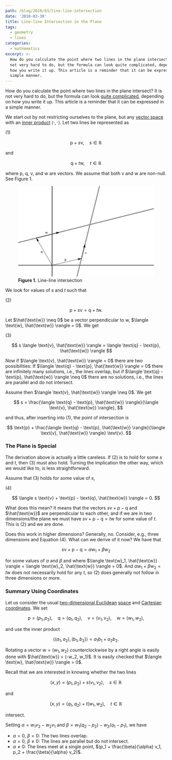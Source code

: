 ```yaml
---
path: /blog/2010/03/line-line-intersection
date: '2010-03-30'
title: Line-line Intersection in the Plane
tags:
  - geometry
  - lines
categories:
  - mathematics
excerpt: >-
  How do you calculate the point where two lines in the plane intersect? It is
  not very hard to do, but the formula can look quite complicated, depending on
  how you write it up. This article is a reminder that it can be expressed in a
  simple manner.
---
```

How do you calculate the point where two lines in the plane intersect? It is not very hard to do, but the formula can look [quite complicated](http://en.wikipedia.org/w/index.php?title=Line-line_intersection&oldid=330824670), depending on how you write it up. This article is a reminder that it can be expressed in a simple manner.

We start out by not restricting ourselves to the plane, but any [vector space](http://en.wikipedia.org/wiki/Vector_space) with an [inner product](http://en.wikipedia.org/wiki/Inner_product) $\langle \cdot, \cdot \rangle$. Let two lines be represented as

<div class="pull-right">(1)</div>

$$
\text{p} + s \text{v}, \quad s \in \mathbb{R}
$$

and

$$
\text{q} + t \text{w}, \quad t \in \mathbb{R}
$$

where $\text{p}$, $\text{q}$, $\text{v}$, and $\text{w}$ are vectors. We assume that both $\text{v}$ and $\text{w}$ are non-null. See Figure&nbsp;1.

<figure>
  <img src="/media/lines.svg" class="img-responsive" alt="Line-line intersection">
  <figcaption><strong>Figure 1.</strong> Line-line intersection</figcaption>
</figure>

We look for values of $s$ and $t$ such that

<div class="pull-right">(2)</div>

$$
\text{p} + s \text{v} = \text{q} + t \text{w}.
$$

Let $\hat{\text{w}} \neq 0$ be a vector perpendicular to $\text{w}$, $\langle \text{w}, \hat{\text{w}} \rangle = 0$. We get

<div class="pull-right">(3)</div>

$$
s \langle \text{v}, \hat{\text{w}} \rangle = \langle \text{q} - \text{p}, \hat{\text{w}} \rangle
$$

Now if $\langle \text{v}, \hat{\text{w}} \rangle = 0$ there are two possibilities: If $\langle \text{q} - \text{p}, \hat{\text{w}} \rangle = 0$ there are infinitely many solutions, i.e., the lines overlap, but if $\langle \text{q} - \text{p}, \hat{\text{w}} \rangle \neq 0$ there are no solutions, i.e., the lines are parallel and do not intersect.

Assume then $\langle \text{v}, \hat{\text{w}} \rangle \neq 0$. We get

$$
s = \frac{\langle \text{q} - \text{p}, \hat{\text{w}} \rangle}{\langle \text{v}, \hat{\text{w}} \rangle},
$$

and thus, after inserting into&nbsp;(1), the point of intersection is

$$
\text{p} + \frac{\langle \text{q} - \text{p}, \hat{\text{w}} \rangle}{\langle \text{v}, \hat{\text{w}} \rangle} \text{v}.
$$

### The Plane is Special

The derivation above is actually a little careless. If&nbsp;(2) is to hold for some $s$ and $t$, then&nbsp;(3) must also hold. Turning the implication the other way, which we would like to, is less straightforward.

Assume that&nbsp;(3) holds for some value of&nbsp;$s$,

<div class="pull-right">(4)</div>

$$
\langle s \text{v} + \text{p} - \text{q}, \hat{\text{w}} \rangle = 0.
$$

What does this mean? It means that the vectors $s \text{v} + \text{p} - \text{q}$ and $\hat{\text{w}}$ are perpendicular to each other, and if we are in two dimensions/the plane we must have $s \text{v} + \text{p} - \text{q} = t \text{w}$ for some value of $t$. This is&nbsp;(2) and we are done.

Does this work in higher dimensions? Generally, no. Consider, e.g., three dimensions and Equation&nbsp;(4). What can we derive of it now? We have that

$$
s \text{v} + \text{p} - \text{q} = \alpha \text{w}_1 + \beta \text{w}_2
$$

for some values of $\alpha$ and $\beta$ and where $\langle \text{w}_1, \hat{\text{w}} \rangle = \langle \text{w}_2, \hat{\text{w}} \rangle = 0$. And $\alpha \text{w}_1 + \beta \text{w}_2 = t \text{w}$ does not necessarily hold for any $t$, so&nbsp;(2) does generally not follow in three dimensions or more.

### Summary Using Coordinates

Let us consider the usual [two-dimensional Euclidean](http://en.wikipedia.org/wiki/Euclidean_geometry) [space](http://en.wikipedia.org/wiki/Euclidean_space) and [Cartesian coordinates](http://en.wikipedia.org/wiki/Cartesian_coordinate_system). We set

$$
\text{p} = (p_1,p_2), \quad \text{q} = (q_1,q_2), \quad \text{v} = (v_1,v_2), \quad \text{w} = (w_1,w_2),
$$

and use the inner product

$$
\langle (a_1,a_2), (b_1,b_2) \rangle = a_1 b_1 + a_2 b_2.
$$

Rotating a vector $\text{w} = (w_1,w_2)$ counterclockwise by a right angle is easily done with $\hat{\text{w}} = (-w_2, w_1)$. It is easily checked that $\langle \text{w}, \hat{\text{w}} \rangle = 0$.

Recall that we are interested in knowing whether the two lines

$$
(x,y) = (p_1,p_2) + s (v_1,v_2), \quad s \in \mathbb{R}
$$

and

$$
(x,y) = (q_1,q_2) + t (w_1,w_2), \quad t \in \mathbb{R}
$$

intersect.

Setting $\alpha = w_1 v_2 - w_2 v_1$ and $\beta = w_1 (q_2-p_2) - w_2 (q_1-p_1)$, we have

*   $\alpha = 0$, $\beta = 0$: The two lines overlap.
*   $\alpha = 0$, $\beta \neq 0$: The lines are parallel but do not intersect.
*   $\alpha \neq 0$: The lines meet at a single point, $(p_1 + \frac{\beta}{\alpha} v_1, p_2 + \frac{\beta}{\alpha} v_2)$.
